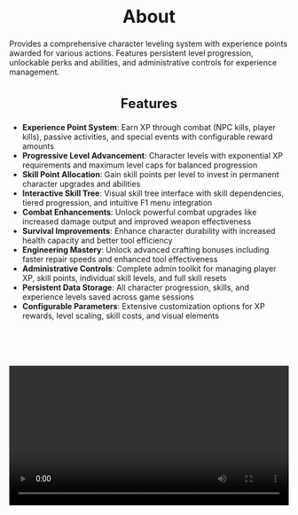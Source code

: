 <h1 style="text-align:center; font-size:2rem; font-weight:bold;">About</h1>

Provides a comprehensive character leveling system with experience points awarded for various actions. Features persistent level progression, unlockable perks and abilities, and administrative controls for experience management.

<h2 style="text-align:center; font-size:1.5rem; font-weight:bold;">Features</h2>

- **Experience Point System**: Earn XP through combat (NPC kills, player kills), passive activities, and special events with configurable reward amounts
- **Progressive Level Advancement**: Character levels with exponential XP requirements and maximum level caps for balanced progression
- **Skill Point Allocation**: Gain skill points per level to invest in permanent character upgrades and abilities
- **Interactive Skill Tree**: Visual skill tree interface with skill dependencies, tiered progression, and intuitive F1 menu integration
- **Combat Enhancements**: Unlock powerful combat upgrades like increased damage output and improved weapon effectiveness
- **Survival Improvements**: Enhance character durability with increased health capacity and better tool efficiency
- **Engineering Mastery**: Unlock advanced crafting bonuses including faster repair speeds and enhanced tool effectiveness
- **Administrative Controls**: Complete admin toolkit for managing player XP, skill points, individual skill levels, and full skill resets
- **Persistent Data Storage**: All character progression, skills, and experience levels saved across game sessions
- **Configurable Parameters**: Extensive customization options for XP rewards, level scaling, skill costs, and visual elements

<br><br>

<p align="center">
  <video width="1200" style="max-width:100%; margin-bottom: 40px; margin-top: 20px;" controls>
    <source src="https://bleonheart.github.io/assets/leveling.mp4" type="video/mp4">
    Your browser does not support the video tag.
  </video>
</p>

<br><br>
